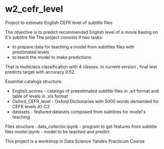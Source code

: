 # w2_cefr_level
 Project to estimate English CEFR level of subtitle files

The objective is to predict recommended English level of a movie basing on it's subtitre file
The project consists if two tasks:
- to prepare data for teaching a model from subtitles files with prestimated levels
- to teach the model to make predictions 

That is multiclass classification with 4 classes.
In current version , final test predicts target with accuracy 0.52.

Essential catalogs structure:
- English_scores - catalogs of preestimated subtitle files in .srt format and  table of levels in .xls format
- Oxford_CEFR_level - Oxford Dictionaries with 5000 words demanded for CEFR levels A1-C2
- datasets - featured datasets composed from subtitres  for model's teaching

Files structure :
data_collector.ipynb - program to get features from subtitle files
model.ipynb - model to be teached and predict   

This project is a workshop in Data Science Yandex Practicum Course